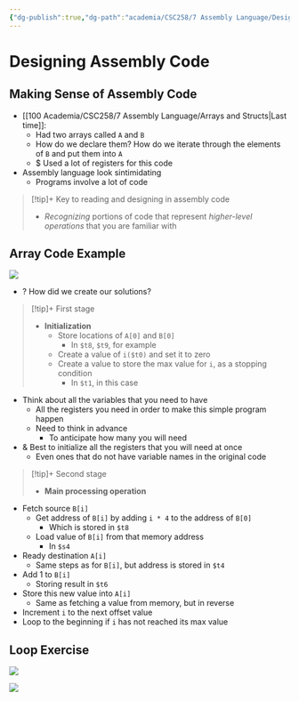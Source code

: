 ```yaml
---
{"dg-publish":true,"dg-path":"academia/CSC258/7 Assembly Language/Designing Assembly Code.md","permalink":"/academia/csc-258/7-assembly-language/designing-assembly-code/","tags":["cs","lecture","note","university"],"created":"2025-04-12T20:09:42.230-04:00","updated":"2025-04-12T22:28:43.670-04:00"}
---
```



# Designing Assembly Code

## Making Sense of Assembly Code

- [[100 Academia/CSC258/7 Assembly Language/Arrays and Structs\|Last time]]:
    - Had two arrays called `A` and `B`
    - How do we declare them? How do we iterate through the elements of `B` and put them into `A`
    - $ Used a lot of registers for this code
- Assembly language look sintimidating
    - Programs involve a lot of code

> [!tip]+ Key to reading and designing in assembly code
> - *Recognizing* portions of code that represent *higher-level operations* that you are familiar with

## Array Code Example

![](https://i.imgur.com/jWAPQOS.png)

- ? How did we create our solutions?

> [!tip]+ First stage
> - **Initialization**
>     - Store locations of `A[0]` and `B[0]`
>         - In `$t8`, `$t9`, for example
>     - Create a value of `i($t0)` and set it to zero
>     - Create a value to store the max value for `i`, as a stopping condition
>         - In `$t1`, in this case

- Think about all the variables that you need to have
    - All the registers you need in order to make this simple program happen
    - Need to think in advance
        - To anticipate how many you will need
- & Best to initialize all the registers that you will need at once
    - Even ones that do not have variable names in the original code

> [!tip]+ Second stage
> - **Main processing operation**

- Fetch source `B[i]`
    - Get address of `B[i]` by adding `i * 4` to the address of `B[0]`
        - Which is stored in `$t8`
    - Load value of `B[i]` from that memory address
        - In `$s4`
- Ready destination `A[i]`
    - Same steps as for `B[i]`, but address is stored in `$t4`
- Add 1 to `B[i]`
    - Storing result in `$t6`
- Store this new value into `A[i]`
    - Same as fetching a value from memory, but in reverse
- Increment `i` to the next offset value
- Loop to the beginning if `i` has not reached its max value

## Loop Exercise

![](https://i.imgur.com/rz7fTdR.png)

![](https://i.imgur.com/4aPJvKk.png)

